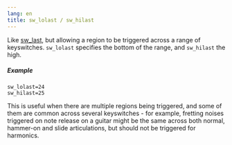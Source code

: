 ```yaml
---
lang: en
title: sw_lolast / sw_hilast
---
```

Like [sw_last](sw_last), but allowing a region to be triggered across a range
of keyswitches. `sw_lolast` specifies the bottom of the range,
and `sw_hilast` the high.

##### Example

```
sw_lolast=24
sw_hilast=25
```

This is useful when there are multiple regions being triggered, and some of them
are common across several keyswitches - for example, fretting noises triggered
on note release on a guitar might be the same across both normal, hammer-on and
slide articulations, but should not be triggered for harmonics.

